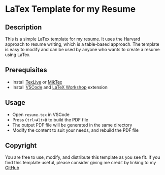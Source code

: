 # LaTex Template for my Resume

## Description

This is a simple LaTex template for my resume. It uses the Harvard approach to resume writing, which is a table-based approach. The template is easy to modify and can be used by anyone who wants to create a resume using LaTex.

## Prerequisites

- Install [TexLive](https://www.tug.org/texlive/) or [MikTex](https://miktex.org/)
- Install [VSCode](https://code.visualstudio.com/) and [LaTeX Workshop](https://marketplace.visualstudio.com/items?itemName=James-Yu.latex-workshop) extension

## Usage

- Open `resume.tex` in VSCode
- Press `Ctrl+Alt+B` to build the PDF file
- The output PDF file will be generated in the same directory
- Modify the content to suit your needs, and rebuild the PDF file

## Copyright

You are free to use, modify, and distribute this template as you see fit. If you find this template useful, please consider giving me credit by linking to my [GitHub](https://github.com/jensettl/LaTex-Resume-Template)
